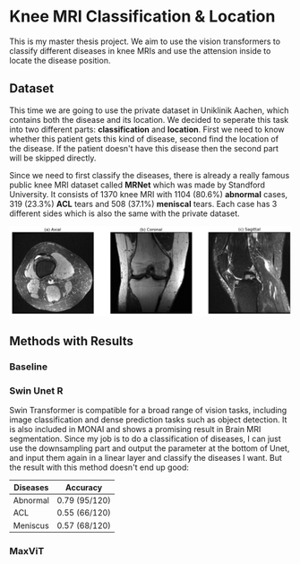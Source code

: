 # Knee MRI Classification & Location
This is my master thesis project. We aim to use the vision transformers to classify different diseases in knee MRIs and use the attension inside to locate the disease position.

## Dataset
This time we are going to use the private dataset in Uniklinik Aachen, which contains both the disease and its location. We decided to seperate this task into two different parts: **classification** and **location**. First we need to know whether this patient gets this kind of disease, second find the location of the disease. If the patient doesn't have this disease then the second part will be skipped directly.

Since we need to first classify the diseases, there is already a really famous public knee MRI dataset called **MRNet** which was made by Standford University. It consists of 1370 knee MRI with 1104 (80.6%) **abnormal** cases, 319 (23.3%) **ACL** tears and 508 (37.1%) **meniscal** tears. Each case has 3 different sides which is also the same with the private dataset.

<p align="center">
  <img src="./images/Different_sides_MRNet.png" alt="Different_sides_MRNet" width="700" height="auto">
</p>

## Methods with Results
### Baseline


### Swin Unet R
Swin Transformer is compatible for a broad range of vision tasks, including image classification and dense prediction tasks such as object detection. It is also included in MONAI and shows a promising result in Brain MRI segmentation. Since my job is to do a classification of diseases, I can just use the downsampling part and output the parameter at the bottom of Unet, and input them again in a linear layer and classify the diseases I want. But the result with this method doesn't end up good:

|Diseases|Accuracy|
| --- | --- |
|Abnormal|0.79 (95/120)|
|ACL|0.55 (66/120)|
|Meniscus|0.57 (68/120)|

### MaxViT

